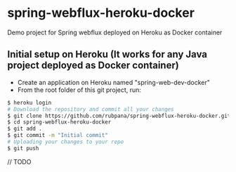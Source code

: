 # spring-webflux-heroku-docker
Demo project for Spring webflux deployed on Heroku as Docker container

## Initial setup on Heroku (It works for any Java project deployed as Docker container)
- Create an application on Heroku named "spring-web-dev-docker"
- From the root folder of this git project, run:
```sh
$ heroku login
# Download the repository and commit all your changes
$ git clone https://github.com/rubpana/spring-webflux-heroku-docker.git
$ cd spring-webflux-heroku-docker
$ git add .
$ git commit -m "Initial commit"
# Uploading your changes to your repo
$ git push
```

// TODO